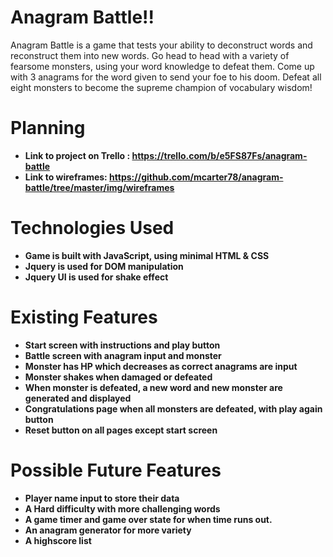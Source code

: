 # Anagram Battle!!

Anagram Battle is a game that tests your ability to deconstruct words and reconstruct them into new words.
Go head to head with a variety of fearsome monsters, using your word knowledge to defeat them.  Come up
with 3 anagrams for the word given to send your foe to his doom.  Defeat all eight monsters
to become the supreme champion of vocabulary wisdom!

# Planning

* **Link to project on Trello : https://trello.com/b/e5FS87Fs/anagram-battle**
* **Link to wireframes: https://github.com/mcarter78/anagram-battle/tree/master/img/wireframes**

# Technologies Used

* **Game is built with JavaScript, using minimal HTML & CSS**
* **Jquery is used for DOM manipulation**
* **Jquery UI is used for shake effect**

# Existing Features

* **Start screen with instructions and play button**
* **Battle screen with anagram input and monster**
* **Monster has HP which decreases as correct anagrams are input**
* **Monster shakes when damaged or defeated**
* **When monster is defeated, a new word and new monster are generated and displayed**
* **Congratulations page when all monsters are defeated, with play again button**
* **Reset button on all pages except start screen**

# Possible Future Features

* **Player name input to store their data**
* **A Hard difficulty with more challenging words**
* **A game timer and game over state for when time runs out.**
* **An anagram generator for more variety**
* **A highscore list**
